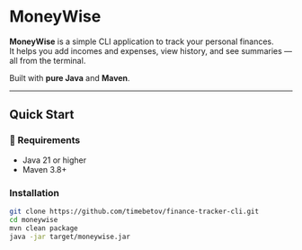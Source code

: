 # MoneyWise

**MoneyWise** is a simple CLI application to track your personal finances.  
It helps you add incomes and expenses, view history, and see summaries — all from the terminal.

Built with **pure Java** and **Maven**.

---

## Quick Start

### 🔧 Requirements

- Java 21 or higher
- Maven 3.8+

### Installation

```bash
git clone https://github.com/timebetov/finance-tracker-cli.git
cd moneywise
mvn clean package
java -jar target/moneywise.jar
```